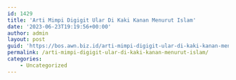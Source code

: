 ```yaml
---
id: 1429
title: 'Arti Mimpi Digigit Ular Di Kaki Kanan Menurut Islam'
date: '2023-06-23T19:19:56+00:00'
author: admin
layout: post
guid: 'https://bos.awn.biz.id/arti-mimpi-digigit-ular-di-kaki-kanan-menurut-islam/'
permalink: /arti-mimpi-digigit-ular-di-kaki-kanan-menurut-islam/
categories:
    - Uncategorized
---
```


